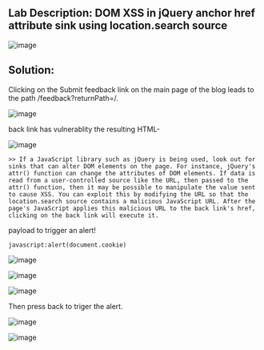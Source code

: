 ## Lab Description: DOM XSS in jQuery anchor href attribute sink using location.search source

![image](https://github.com/jayshah17/PortSwiggerLabs/assets/76842630/31b79b2d-bbe3-41c0-9296-20ef56c5f855)

## Solution:

Clicking on the Submit feedback link on the main page of the blog leads to the path /feedback?returnPath=/.

![image](https://github.com/jayshah17/PortSwiggerLabs/assets/76842630/772c6efd-4e91-4636-8c94-9187d3894990)

back link has vulnerablity the resulting HTML-

![image](https://github.com/jayshah17/PortSwiggerLabs/assets/76842630/bf02e5ee-bd8b-4316-9ea9-17bdf8d6f2ca)

    >> If a JavaScript library such as jQuery is being used, look out for sinks that can alter DOM elements on the page. For instance, jQuery's attr() function can change the attributes of DOM elements. If data is read from a user-controlled source like the URL, then passed to the attr() function, then it may be possible to manipulate the value sent to cause XSS. You can exploit this by modifying the URL so that the location.search source contains a malicious JavaScript URL. After the page's JavaScript applies this malicious URL to the back link's href, clicking on the back link will execute it.

payload to trigger an alert!

```javascript:alert(document.cookie)```

![image](https://github.com/jayshah17/PortSwiggerLabs/assets/76842630/2c3d3e83-12c8-4782-ae9f-ca9a0602c0a8)

![image](https://github.com/jayshah17/PortSwiggerLabs/assets/76842630/4d135ae5-f1ab-4381-8eb9-daf37a4a3a5d)

![image](https://github.com/jayshah17/PortSwiggerLabs/assets/76842630/6701a995-dd57-4c36-b96e-867f92b76447)

Then press back to triger the alert.

![image](https://github.com/jayshah17/PortSwiggerLabs/assets/76842630/63a547bb-d247-492c-87d1-62ca8d5becd7)

![image](https://github.com/jayshah17/PortSwiggerLabs/assets/76842630/bd3a1ed6-a0ed-4c4b-92aa-3202ae62e7ee)

